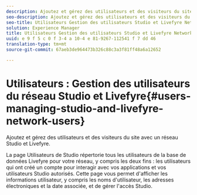```yaml
---
description: Ajoutez et gérez des utilisateurs et des visiteurs du site avec un réseau Studio et Livefyre.
seo-description: Ajoutez et gérez des utilisateurs et des visiteurs du site avec un réseau Studio et Livefyre.
seo-title: Utilisateurs Gestion des utilisateurs Studio et Livefyre Network Users
solution: Experience Manager
title: Utilisateurs Gestion des utilisateurs Studio et Livefyre Network Users
uuid: e 9 f 5 c 0 f 3-4 a 10-4 e 81-9267-112541 f 7 dd 46
translation-type: tm+mt
source-git-commit: 67aeb3de964473b326c88c3a3f81ff48a6a12652

---
```



# Utilisateurs : Gestion des utilisateurs du réseau Studio et Livefyre{#users-managing-studio-and-livefyre-network-users}

Ajoutez et gérez des utilisateurs et des visiteurs du site avec un réseau Studio et Livefyre.

La page Utilisateurs de Studio répertorie tous les utilisateurs de la base de données Livefyre pour votre réseau, y compris les deux fins : les utilisateurs qui ont créé un compte pour interagir avec vos applications et vos utilisateurs Studio autorisés. Cette page vous permet d&#39;afficher les informations utilisateur, y compris les noms d&#39;utilisateur, les adresses électroniques et la date associée, et de gérer l&#39;accès Studio.
